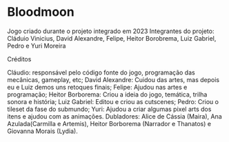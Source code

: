 # Bloodmoon
Jogo criado durante o projeto integrado em 2023 
Integrantes do projeto: Cláduio Vinicius, David Alexandre, Felipe, Heitor Borobrema, Luiz Gabriel, Pedro e Yuri Moreira

Créditos

Cláudio: responsável pelo código fonte do jogo, programação das mecânicas, gameplay, etc;
David Alexandre: Cuidou das artes, mas depois eu e Luiz demos uns retoques finais; 
Felipe: Ajudou nas artes e programação;
Heitor Borborema: Criou a ideia do jogo, temática, trilha sonora e história; 
Luiz Gabriel: Editou e criou as cutscenes; 
Pedro: Criou o tileset da fase do submundo; 
Yuri: Ajudou a criar algumas pixel arts dos itens e ajudou com as animações. 
Dubladores: Alice de Cássia (Maira), Ana Azulada(Carmilla e Artemis), Heitor Borborema (Narrador e Thanatos) e Giovanna Morais (Lydia). 
